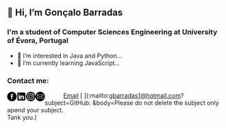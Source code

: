 ## 👋 Hi, I’m Gonçalo Barradas
### I'm a student of Computer Sciences Engineering at University of Évora, Portugal
- 👀 I’m interested in Java and Python...
- 🌱 I’m currently learning JavaScript...

### Contact me:
[<img align="left" alt="codeSTACKr.com" width="22px" src="https://github.com/GBarradas/GBarradas/blob/main/img/facelogo.png?raw=true" />](https://www.facebook.com/goncalo.barradas.96)
[ <img align="left" alt="codeSTACKr.com" width="22px" src="https://github.com/GBarradas/GBarradas/blob/main/img/linkedin.png?raw=true" />](https://www.linkedin.com/in/gon%C3%A7alo-barradas-473b991bb/)
[ <img align="left" alt="codeSTACKr.com" width="22px" src="https://github.com/GBarradas/GBarradas/blob/main/img/instagram.png?raw=true" />](https://www.instagram.com/gonbarradas/)
&nbsp;&nbsp;&nbsp;&nbsp;&nbsp;&nbsp;&nbsp;&nbsp;&nbsp;&nbsp; [Email](christina@christinakopecky.com)
[ <img align="left" alt="codeSTACKr.com" width="22px" src="https://github.com/GBarradas/GBarradas/blob/main/img/email.png?raw=true" />](:mailto:gbarradas1@hotmail.com?subject=GitHub: &body=Please do not delete the subject only apend your subject.<br>Tank you.)

